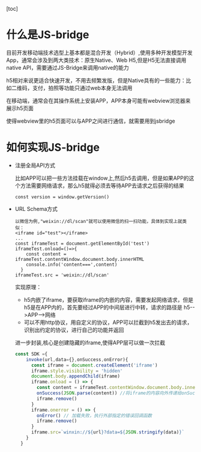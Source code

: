 [toc]

# 什么是JS-bridge

目前开发移动端技术选型上基本都是混合开发（Hybrid）,使用多种开发模型开发App，通常会涉及到两大类技术：原生Native、Web H5,但是H5无法直接调用native API，需要通过JS-Bridge来调用native的能力

h5相对来说更适合快速开发，不用去频繁发版，但是Native具有的一些能力：比如二维码，支付，拍照等功能只通过web本身无法调用

在移动端，通常会在其操作系统上安装APP，APP本身可能有webview浏览器来展示h5页面

使得webview里的h5页面可以与APP之间进行通信，就需要用到jsbridge

# 如何实现JS-bridge

+ 注册全局API方式

  比如APP可以把一些方法挂载在window上,然后h5去调用，但是如果APP的这个方法需要网络请求，那么h5就得必须去等待APP去请求之后获得的结果

  ```
  const version = window.getVersion()
  ```

+ URL Schema方式

  ```
  以微信为例,"weixin://dl/scan"就可以使用微信的扫一扫功能，具体到实现上就类似：
  <iframe id="test"></iframe>
  ...
  const iframeTest = document.getElementById('test')
  iframeTest.onload=()=>{
      const content = iframeTest.contentWindow.document.body.innerHTML
      console.info('content===',content)
    }
  iframeTest.src = 'weixin://dl/scan'
  
  ```

  实现原理：

  + h5内嵌了iframe，要获取iframe的内嵌的内容，需要发起网络请求，但是h5是在APP内的，首先要经过APP的中间层进行中转，请求的路径是 h5-->APP-->网络
  + 可以不用http协议，用自定义的协议，APP可以拦截到h5发出去的请求，识别出约定的协议，进行自己的功能并返回

  进一步封装,核心是创建隐藏的iframe,使得APP层可以做一次拦截

  ```js
  const SDK ={
      invoke(url,data={},onSuccess,onError){
        const iframe = document.createElement('iframe')
        iframe.style.visibility = 'hidden'
        document.body.appendChild(iframe)
        iframe.onload = () => {
          const content = iframeTest.contentWindow.document.body.innerHTML
          onSuccess(JSON.parse(content)) //将iframe的内容向外传递给onSuccess函数
          iframe.remove()
        }
        iframe.onerror = () => {
          onError() // 加载失败，执行外部指定的错误回调函数
          iframe.remove()
        }
        iframe.src=`winxin://${url}?data=${JSON.stringify(data)}`
      }
    }
  ```

  
